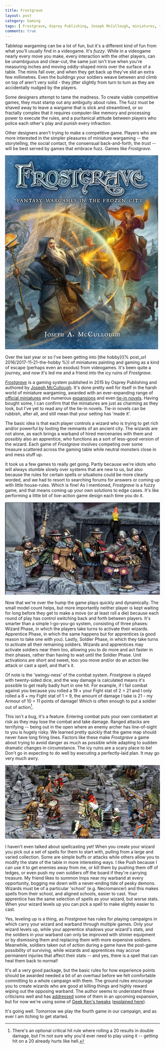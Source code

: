```yaml
---
title: Frostgrave
layout: post
category: Gaming
tags: [ Frostgrave, Osprey Publishing, Joseph McCullough, miniatures, tabletop games ]
comments: true
---
```


Tabletop wargaming can be a lot of fun, but it's a different kind of fun from what you'll usually find in a videogame. It's *fuzzy*. While in a videogame nearly every move you make, every interaction with the other players, can be unambiguous and clear-cut, the same just isn't true when you're measuring inches and moving oddly-shaped minis over the surface of a table. The minis fall over, and when they get back up they've slid an extra few millimetres. Even the buildings your soldiers weave between and climb on top of aren't very solid - they jitter slightly from turn to turn as they are accidentally nudged by the players. 

Some designers attempt to tame the madness. To create viable competitive games, they must stamp out any ambiguity about rules. The fuzz must be shaved away to leave a wargame that is slick and streamlined, or so fractally complex that it requires computer-like memory and processing power to execute the rules, and a puritanical attitude between players who police each other's play and punish every infraction.

Other designers aren't trying to make a competitive game. Players who are more interested in the simpler pleasures of miniature wargaming -- the storytelling, the social contact, the consensual back-and-forth, the *trust* -- will be best served by games that embrace fuzz. Games like *Frostgrave*.

![](/images/frostgrave/book-cover.jpg)

<!--more-->

Over the last year or so I've been getting into [the hobby]({% post_url 2016/2017-11-21-the-hobby %}) of miniatures painting and gaming as a kind of escape (perhaps even an exodus) from videogames. It's been quite a journey, and now it's led me and a friend into the icy ruins of *Frostgrave*.

[*Frostgrave*](https://ospreypublishing.com/frostgrave) is a gaming system published in 2015 by Osprey Publishing and authored by [Joseph McCullough](http://therenaissancetroll.blogspot.co.uk/). It's done pretty well for itself in the harsh world of miniature wargaming, awarded with an ever-expanding range of [official miniatures](http://www.northstarfigures.com/list.php?man=195&page=1) and numerous [expansions](https://ospreypublishing.com/frostgrave-ulterior-motives) and even [tie-in novels](https://ospreypublishing.com/frostgrave-second-chances). Having bought some, I can confirm that the miniatures are just as charming as they look, but I've yet to read any of the tie-in novels. Tie-in novels can be rubbish, after all, and still mean that your setting has 'made it'.

The basic idea is that each player controls a wizard who is trying to get rich and/or powerful by looting the remnants of an ancient city. The wizards are not alone, as each brings a warband of hired mercenaries with them and possibly also an apprentice, who functions as a sort of less-good version of the wizard. Each game of *Frostgrave* involves competing over some treasure scattered across the gaming table while neutral monsters close in and mess stuff up.

It took us a few games to really get going. Partly because we're idiots who will always stumble slowly over systems that are new to us, but also because the rules for certain spells or situations could be more clearly worded, and we had to resort to searching forums for answers or coming up with little house-rules. Which is fine! As I mentioned, *Frostgrave* is a fuzzy game, and that means coming up your own solutions to edge cases. It's like performing a little bit of live-action game design each time you do it.

![](/images/frostgrave/soldiers.jpg)

Now that we're over the hump the game plays quickly and dynamically. The small model count helps, but more importantly neither player is kept waiting for long before they get to make a move (or at least roll a die) because each round of play has control switching back and forth between players. It's smarter than a simple I-go-you-go system, consisting of three phases: Wizard Phase, in which the players take turns to activate their wizards. Apprentice Phase, in which the same happens but for apprentices (a good reason to take one with you). Lastly, Soldier Phase, in which they take turns to activate all their remaining soldiers. Wizards and apprentices may activate soldiers near them too, allowing you to do more and act faster in their phases, rather than having to wait until the Soldier Phase. Unit activations are short and sweet, too: you move and/or do an action like attack or cast a spell, and that's it.

Of note is the 'swingy-ness' of the combat system. *Frostgrave* is played with twenty-sided dice, and the way damage is calculated means it's possible to get really badly hurt in one hit. For example, if I fail combat against you because you rolled a 19 + your Fight stat of 2 = 21 and I only rolled a 8 + my Fight stat of 1 = 9, the amount of damage I take is 21 - my Armour of 10 = 11 points of damage! Which is often enough to put a soldier out of action[^1]. 

This isn't a bug, it's a feature. Entering combat puts your own combatant at risk as they may lose the combat and take damage. Ranged attacks are terrifying -- being out in the open where an enemy archer has line-of-sight to you is hugely risky. We learned pretty quickly that the game map should never have long firing lines. Factors like these make *Frostgrave* a game about trying to avoid danger as much as possible while adapting to sudden dramatic changes in circumstance. The icy ruins are a scary place to be! Don't go in expecting to do well by executing a perfectly-laid plan. It may go very much awry.

![](/images/frostgrave/fight.jpg)

I haven't even talked about spellcasting yet! When you create your wizard you pick out a set of spells for them to start with, pulling from a large and varied collection. Some are simple buffs or attacks while others allow you to modify the state of the table in more interesting ways. I like Push because I can use it to get enemies away from me, or kill them by pushing them off of ledges, or even push my own soldiers off the board if they're carrying treasure. My friend likes to summon Imps near my warband at every opportunity, bogging me down with a never-ending tide of pesky demons. Wizards must be of a particular 'school' (e.g. Necromancer) and this makes spells from their school, and aligned schools, easier to cast. Your apprentice has the same selection of spells as your wizard, but worse stats. When your wizard levels up you can pick a spell to make slightly easier to cast.

Yes, leveling up is a thing, as *Frostgrave* has rules for playing campaigns in which carry your wizard and warband through multiple games. Only your wizard levels up, while your apprentice shadows your wizard's stats, and the soldiers in your warband can only be improved with shinier equipment or by dismissing them and replacing them with more expensive soldiers. Meanwhile, soldiers taken out of action during a game have the post-game possibility of surviving, while wizards and apprentices may accrue permanent injuries that affect their stats -- and yes, there is a spell that can heal them back to normal!

It's all a very good package, but the basic rules for how experience points should be awarded needed a bit of an overhaul before we felt comfortable committing to a whole campaign with them. The ground rules encourage you to create wizards who are good at killing things and highly reward wiping out the opposing warband. The author seems to understand these criticisms well and has [addressed](http://therenaissancetroll.blogspot.co.uk/2018/05/maze-of-malcor-experience-points-table.html) some of them in an upcoming expansion, but for now we're using some of [Geek Ken's tweaks](https://drive.google.com/file/d/0B_VXGwQiKFTKdUhXNHY0V3dyMXc/view) ([explained here](https://geekken.wordpress.com/2015/11/23/tweaking-frostgrave-campaign-rules/)).

It's going well. Tomorrow we play the fourth game in our campaign, and as ever I am itching to get started.

[^1]: There's an optional critical hit rule where rolling a 20 results in double damage, but I'm not sure why you'd ever need to play using it -- getting hit on a 20 already hurts like hell.